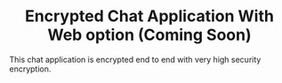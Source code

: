 <h1 align="center" id="title">Encrypted Chat Application With Web option (Coming Soon)</h1>

<p id="description">This chat application is encrypted end to end with very high security encryption.</p>

